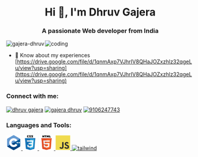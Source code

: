 <h1 align="center">Hi 👋, I'm Dhruv Gajera</h1>
<h3 align="center">A passionate Web developer from India</h3>
<img align="right" alt="coding" width="400" src="https://user-images.githubusercontent.com/55389276/140866485-8fb1c876-9a8f-4d6a-98dc-08c4981eaf70.gif">

<p align="left"> <img src="https://komarev.com/ghpvc/?username=gajera-dhruv&label=Profile%20views&color=0e75b6&style=flat" alt="gajera-dhruv" /> </p>

- 📄 Know about my experiences [https://drive.google.com/file/d/1qnmAxp7VJhrIV8QHaJOZxzhlz32qgeLu/view?usp=sharing](https://drive.google.com/file/d/1qnmAxp7VJhrIV8QHaJOZxzhlz32qgeLu/view?usp=sharing)

<h3 align="left">Connect with me:</h3>
<p align="left">
<a href="https://linkedin.com/in/dhruv gajera" target="blank"><img align="center" src="https://raw.githubusercontent.com/rahuldkjain/github-profile-readme-generator/master/src/images/icons/Social/linked-in-alt.svg" alt="dhruv gajera" height="30" width="40" /></a>
<a href="https://www.codechef.com/users/gajera dhruv" target="blank"><img align="center" src="https://cdn.jsdelivr.net/npm/simple-icons@3.1.0/icons/codechef.svg" alt="gajera dhruv" height="30" width="40" /></a>
<a href="https://www.leetcode.com/9106247743" target="blank"><img align="center" src="https://raw.githubusercontent.com/rahuldkjain/github-profile-readme-generator/master/src/images/icons/Social/leet-code.svg" alt="9106247743" height="30" width="40" /></a>
</p>

<h3 align="left">Languages and Tools:</h3>
<p align="left"> <a href="https://www.w3schools.com/cpp/" target="_blank" rel="noreferrer"> <img src="https://raw.githubusercontent.com/devicons/devicon/master/icons/cplusplus/cplusplus-original.svg" alt="cplusplus" width="40" height="40"/> </a> <a href="https://www.w3schools.com/css/" target="_blank" rel="noreferrer"> <img src="https://raw.githubusercontent.com/devicons/devicon/master/icons/css3/css3-original-wordmark.svg" alt="css3" width="40" height="40"/> </a> <a href="https://www.w3.org/html/" target="_blank" rel="noreferrer"> <img src="https://raw.githubusercontent.com/devicons/devicon/master/icons/html5/html5-original-wordmark.svg" alt="html5" width="40" height="40"/> </a> <a href="https://developer.mozilla.org/en-US/docs/Web/JavaScript" target="_blank" rel="noreferrer"> <img src="https://raw.githubusercontent.com/devicons/devicon/master/icons/javascript/javascript-original.svg" alt="javascript" width="40" height="40"/> </a> <a href="https://tailwindcss.com/" target="_blank" rel="noreferrer"> <img src="https://www.vectorlogo.zone/logos/tailwindcss/tailwindcss-icon.svg" alt="tailwind" width="40" height="40"/> </a> </p>

